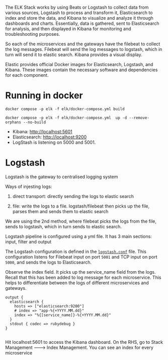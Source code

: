 The ELK Stack works by using Beats or Logstash to collect data from various sources, Logstash to process and transform it, Elasticsearch to index and store the data, and Kibana to visualize and analyze it through dashboards and charts. Essentially, data is gathered, sent to Elasticsearch for analysis, and then displayed in Kibana for monitoring and troubleshooting purposes.

So each of the microservices and the gateways have the filebeat to collect the log messages. Filebeat will send the log messages to logstash,
which in turn will send it to elastic search. Kibana provides a visual display.

Elastic provides official Docker images for Elasticsearch, Logstash, and Kibana. These images contain the necessary software and dependencies for each component.

# Running in docker

```
docker compose -p elk -f elk/docker-compose.yml build

docker compose -p elk -f elk/docker-compose.yml  up -d --remove-orphans --no-build

```

- Kibana: [http://localhost:5601](http://localhost:5601)
- Elasticsearch: [http://localhost:9200](http://localhost:9200)
- LogStash is listening on 5000 and 5001.


# Logstash

Logstash is the gateway to centralised logging system

Ways of injesting logs:

1. direct transport: directly sending the logs to elastic search

2. file: write the logs to a file. logstash/filebeat then picks up the file, parses them and sends them to elastic search

We are using the 2nd method, where filebeat picks the logs from the file, sends to logstash, which in turn sends to elastic search.

Logstash pipeline is configured using a yml file. It has 3 main sections: input, filter and output

The Logstash configuration is defined in the [`logstash.conf`](./logstash/logstash.conf) file. This configuration listens for Filebeat input on port `5001` and TCP input on port `5000`, and sends the logs to Elasticsearch.

Observe the index field. It picks up the service_name field from the logs. Recall that this has been added to log message for each microservice.
This helps to differentiate between the logs of different microservices and gateways.

```
output {
  elasticsearch {
    hosts => ["elasticsearch:9200"]
    # index => "app-%{+YYYY.MM.dd}"
    index => "%{[service_name]}-%{+YYYY.MM.dd}"
  }
  stdout { codec => rubydebug }
}


```

Hit localhost:5601 to access the Kibana dashboard.
On the RHS, go to Stack Management ---> Index Management.
You can see an index for every microservice
